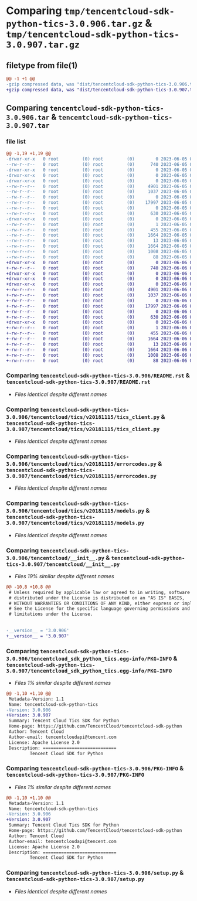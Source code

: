 # Comparing `tmp/tencentcloud-sdk-python-tics-3.0.906.tar.gz` & `tmp/tencentcloud-sdk-python-tics-3.0.907.tar.gz`

## filetype from file(1)

```diff
@@ -1 +1 @@
-gzip compressed data, was "dist/tencentcloud-sdk-python-tics-3.0.906.tar", last modified: Mon Jun  5 00:44:23 2023, max compression
+gzip compressed data, was "dist/tencentcloud-sdk-python-tics-3.0.907.tar", last modified: Tue Jun  6 02:37:08 2023, max compression
```

## Comparing `tencentcloud-sdk-python-tics-3.0.906.tar` & `tencentcloud-sdk-python-tics-3.0.907.tar`

### file list

```diff
@@ -1,19 +1,19 @@
-drwxr-xr-x   0 root         (0) root         (0)        0 2023-06-05 00:44:23.000000 tencentcloud-sdk-python-tics-3.0.906/
--rw-r--r--   0 root         (0) root         (0)      740 2023-06-05 00:44:23.000000 tencentcloud-sdk-python-tics-3.0.906/README.rst
-drwxr-xr-x   0 root         (0) root         (0)        0 2023-06-05 00:44:23.000000 tencentcloud-sdk-python-tics-3.0.906/tencentcloud/
-drwxr-xr-x   0 root         (0) root         (0)        0 2023-06-05 00:44:23.000000 tencentcloud-sdk-python-tics-3.0.906/tencentcloud/tics/
-drwxr-xr-x   0 root         (0) root         (0)        0 2023-06-05 00:44:23.000000 tencentcloud-sdk-python-tics-3.0.906/tencentcloud/tics/v20181115/
--rw-r--r--   0 root         (0) root         (0)     4901 2023-06-05 00:44:23.000000 tencentcloud-sdk-python-tics-3.0.906/tencentcloud/tics/v20181115/tics_client.py
--rw-r--r--   0 root         (0) root         (0)     1037 2023-06-05 00:44:23.000000 tencentcloud-sdk-python-tics-3.0.906/tencentcloud/tics/v20181115/errorcodes.py
--rw-r--r--   0 root         (0) root         (0)        0 2023-06-05 00:44:23.000000 tencentcloud-sdk-python-tics-3.0.906/tencentcloud/tics/v20181115/__init__.py
--rw-r--r--   0 root         (0) root         (0)    17997 2023-06-05 00:44:23.000000 tencentcloud-sdk-python-tics-3.0.906/tencentcloud/tics/v20181115/models.py
--rw-r--r--   0 root         (0) root         (0)        0 2023-06-05 00:44:23.000000 tencentcloud-sdk-python-tics-3.0.906/tencentcloud/tics/__init__.py
--rw-r--r--   0 root         (0) root         (0)      630 2023-06-05 00:44:23.000000 tencentcloud-sdk-python-tics-3.0.906/tencentcloud/__init__.py
-drwxr-xr-x   0 root         (0) root         (0)        0 2023-06-05 00:44:23.000000 tencentcloud-sdk-python-tics-3.0.906/tencentcloud_sdk_python_tics.egg-info/
--rw-r--r--   0 root         (0) root         (0)        1 2023-06-05 00:44:23.000000 tencentcloud-sdk-python-tics-3.0.906/tencentcloud_sdk_python_tics.egg-info/dependency_links.txt
--rw-r--r--   0 root         (0) root         (0)      455 2023-06-05 00:44:23.000000 tencentcloud-sdk-python-tics-3.0.906/tencentcloud_sdk_python_tics.egg-info/SOURCES.txt
--rw-r--r--   0 root         (0) root         (0)     1664 2023-06-05 00:44:23.000000 tencentcloud-sdk-python-tics-3.0.906/tencentcloud_sdk_python_tics.egg-info/PKG-INFO
--rw-r--r--   0 root         (0) root         (0)       13 2023-06-05 00:44:23.000000 tencentcloud-sdk-python-tics-3.0.906/tencentcloud_sdk_python_tics.egg-info/top_level.txt
--rw-r--r--   0 root         (0) root         (0)     1664 2023-06-05 00:44:23.000000 tencentcloud-sdk-python-tics-3.0.906/PKG-INFO
--rw-r--r--   0 root         (0) root         (0)     1008 2023-06-05 00:44:23.000000 tencentcloud-sdk-python-tics-3.0.906/setup.py
--rw-r--r--   0 root         (0) root         (0)       88 2023-06-05 00:44:23.000000 tencentcloud-sdk-python-tics-3.0.906/setup.cfg
+drwxr-xr-x   0 root         (0) root         (0)        0 2023-06-06 02:37:08.000000 tencentcloud-sdk-python-tics-3.0.907/
+-rw-r--r--   0 root         (0) root         (0)      740 2023-06-06 02:37:08.000000 tencentcloud-sdk-python-tics-3.0.907/README.rst
+drwxr-xr-x   0 root         (0) root         (0)        0 2023-06-06 02:37:08.000000 tencentcloud-sdk-python-tics-3.0.907/tencentcloud/
+drwxr-xr-x   0 root         (0) root         (0)        0 2023-06-06 02:37:08.000000 tencentcloud-sdk-python-tics-3.0.907/tencentcloud/tics/
+drwxr-xr-x   0 root         (0) root         (0)        0 2023-06-06 02:37:08.000000 tencentcloud-sdk-python-tics-3.0.907/tencentcloud/tics/v20181115/
+-rw-r--r--   0 root         (0) root         (0)     4901 2023-06-06 02:37:08.000000 tencentcloud-sdk-python-tics-3.0.907/tencentcloud/tics/v20181115/tics_client.py
+-rw-r--r--   0 root         (0) root         (0)     1037 2023-06-06 02:37:08.000000 tencentcloud-sdk-python-tics-3.0.907/tencentcloud/tics/v20181115/errorcodes.py
+-rw-r--r--   0 root         (0) root         (0)        0 2023-06-06 02:37:08.000000 tencentcloud-sdk-python-tics-3.0.907/tencentcloud/tics/v20181115/__init__.py
+-rw-r--r--   0 root         (0) root         (0)    17997 2023-06-06 02:37:08.000000 tencentcloud-sdk-python-tics-3.0.907/tencentcloud/tics/v20181115/models.py
+-rw-r--r--   0 root         (0) root         (0)        0 2023-06-06 02:37:08.000000 tencentcloud-sdk-python-tics-3.0.907/tencentcloud/tics/__init__.py
+-rw-r--r--   0 root         (0) root         (0)      630 2023-06-06 02:37:08.000000 tencentcloud-sdk-python-tics-3.0.907/tencentcloud/__init__.py
+drwxr-xr-x   0 root         (0) root         (0)        0 2023-06-06 02:37:08.000000 tencentcloud-sdk-python-tics-3.0.907/tencentcloud_sdk_python_tics.egg-info/
+-rw-r--r--   0 root         (0) root         (0)        1 2023-06-06 02:37:08.000000 tencentcloud-sdk-python-tics-3.0.907/tencentcloud_sdk_python_tics.egg-info/dependency_links.txt
+-rw-r--r--   0 root         (0) root         (0)      455 2023-06-06 02:37:08.000000 tencentcloud-sdk-python-tics-3.0.907/tencentcloud_sdk_python_tics.egg-info/SOURCES.txt
+-rw-r--r--   0 root         (0) root         (0)     1664 2023-06-06 02:37:08.000000 tencentcloud-sdk-python-tics-3.0.907/tencentcloud_sdk_python_tics.egg-info/PKG-INFO
+-rw-r--r--   0 root         (0) root         (0)       13 2023-06-06 02:37:08.000000 tencentcloud-sdk-python-tics-3.0.907/tencentcloud_sdk_python_tics.egg-info/top_level.txt
+-rw-r--r--   0 root         (0) root         (0)     1664 2023-06-06 02:37:08.000000 tencentcloud-sdk-python-tics-3.0.907/PKG-INFO
+-rw-r--r--   0 root         (0) root         (0)     1008 2023-06-06 02:37:08.000000 tencentcloud-sdk-python-tics-3.0.907/setup.py
+-rw-r--r--   0 root         (0) root         (0)       88 2023-06-06 02:37:08.000000 tencentcloud-sdk-python-tics-3.0.907/setup.cfg
```

### Comparing `tencentcloud-sdk-python-tics-3.0.906/README.rst` & `tencentcloud-sdk-python-tics-3.0.907/README.rst`

 * *Files identical despite different names*

### Comparing `tencentcloud-sdk-python-tics-3.0.906/tencentcloud/tics/v20181115/tics_client.py` & `tencentcloud-sdk-python-tics-3.0.907/tencentcloud/tics/v20181115/tics_client.py`

 * *Files identical despite different names*

### Comparing `tencentcloud-sdk-python-tics-3.0.906/tencentcloud/tics/v20181115/errorcodes.py` & `tencentcloud-sdk-python-tics-3.0.907/tencentcloud/tics/v20181115/errorcodes.py`

 * *Files identical despite different names*

### Comparing `tencentcloud-sdk-python-tics-3.0.906/tencentcloud/tics/v20181115/models.py` & `tencentcloud-sdk-python-tics-3.0.907/tencentcloud/tics/v20181115/models.py`

 * *Files identical despite different names*

### Comparing `tencentcloud-sdk-python-tics-3.0.906/tencentcloud/__init__.py` & `tencentcloud-sdk-python-tics-3.0.907/tencentcloud/__init__.py`

 * *Files 19% similar despite different names*

```diff
@@ -10,8 +10,8 @@
 # Unless required by applicable law or agreed to in writing, software
 # distributed under the License is distributed on an "AS IS" BASIS,
 # WITHOUT WARRANTIES OR CONDITIONS OF ANY KIND, either express or implied.
 # See the License for the specific language governing permissions and
 # limitations under the License.
 
 
-__version__ = '3.0.906'
+__version__ = '3.0.907'
```

### Comparing `tencentcloud-sdk-python-tics-3.0.906/tencentcloud_sdk_python_tics.egg-info/PKG-INFO` & `tencentcloud-sdk-python-tics-3.0.907/tencentcloud_sdk_python_tics.egg-info/PKG-INFO`

 * *Files 1% similar despite different names*

```diff
@@ -1,10 +1,10 @@
 Metadata-Version: 1.1
 Name: tencentcloud-sdk-python-tics
-Version: 3.0.906
+Version: 3.0.907
 Summary: Tencent Cloud Tics SDK for Python
 Home-page: https://github.com/TencentCloud/tencentcloud-sdk-python
 Author: Tencent Cloud
 Author-email: tencentcloudapi@tencent.com
 License: Apache License 2.0
 Description: ============================
         Tencent Cloud SDK for Python
```

### Comparing `tencentcloud-sdk-python-tics-3.0.906/PKG-INFO` & `tencentcloud-sdk-python-tics-3.0.907/PKG-INFO`

 * *Files 1% similar despite different names*

```diff
@@ -1,10 +1,10 @@
 Metadata-Version: 1.1
 Name: tencentcloud-sdk-python-tics
-Version: 3.0.906
+Version: 3.0.907
 Summary: Tencent Cloud Tics SDK for Python
 Home-page: https://github.com/TencentCloud/tencentcloud-sdk-python
 Author: Tencent Cloud
 Author-email: tencentcloudapi@tencent.com
 License: Apache License 2.0
 Description: ============================
         Tencent Cloud SDK for Python
```

### Comparing `tencentcloud-sdk-python-tics-3.0.906/setup.py` & `tencentcloud-sdk-python-tics-3.0.907/setup.py`

 * *Files identical despite different names*

